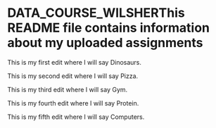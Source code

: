 # DATA_COURSE_WILSHERThis README file contains information about my uploaded assignments

This is my first edit where I will say Dinosaurs.

This is my second edit where I will say Pizza.

This is my third edit where I will say Gym.

This is my fourth edit where I will say Protein.

This is my fifth edit where I will say Computers.